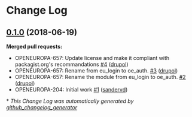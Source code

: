 # Change Log

## [0.1.0](https://github.com/openeuropa/oe_auth/tree/0.1.0) (2018-06-19)
**Merged pull requests:**

- OPENEUROPA-657: Update license and make it compliant with packagist.org's recommandations [\#4](https://github.com/openeuropa/oe_auth/pull/4) ([drupol](https://github.com/drupol))
- OPENEUROPA-657: Rename from eu\_login to oe\_auth. [\#3](https://github.com/openeuropa/oe_auth/pull/3) ([drupol](https://github.com/drupol))
- OPENEUROPA-657: Rename the module from eu\_login to oe\_auth. [\#2](https://github.com/openeuropa/oe_auth/pull/2) ([drupol](https://github.com/drupol))
- OPENEUROPA-204: Initial work [\#1](https://github.com/openeuropa/oe_auth/pull/1) ([sandervd](https://github.com/sandervd))



\* *This Change Log was automatically generated by [github_changelog_generator](https://github.com/skywinder/Github-Changelog-Generator)*